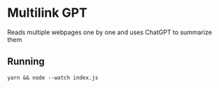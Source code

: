 # Multilink GPT
Reads multiple webpages one by one and uses ChatGPT to summarize them

## Running
```
yarn && node --watch index.js
```

